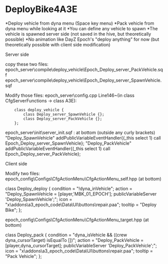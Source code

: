 # DeployBike4A3E
*Deploy vehicle from dyna menu (Space key menu)
*Pack vehicle from dyna menu while looking at it
*You can define any vehicle to spawn 
*The vehicle is spawned server side (not saved in the hive, but theoretically possible)
*No animation like DayZ Epoch's "deploy anything" for now (but theoretically possible with client side modification)

Server side

copy these two files:
epoch_server\compile\deploy_vehicle\Epoch_Deploy_server_PackVehicle.sqf
epoch_server\compile\deploy_vehicle\Epoch_Deploy_server_SpawnVehicle.sqf

Modify those files:
epoch_server\config.cpp Line146~(in class CfgServerFunctions -> class A3E):

        class deploy_vehicle {
            class Deploy_server_SpawnVehicle {};
            class Deploy_server_PackVehicle {};
        };

epoch_server\init\server_init.sqf : at bottom (outside any curly brackets)
"Deploy_SpawnVehicle" addPublicVariableEventHandler{(_this select 1) call Epoch_Deploy_server_SpawnVehicle};
"Deploy_PackVehicle"  addPublicVariableEventHandler{(_this select 1) call Epoch_Deploy_server_PackVehicle};


Client side

Modify two files:
epoch_config\Configs\CfgActionMenu\CfgActionMenu_self.hpp (at bottom)

class Deploy_deploy
{
    condition = "!dyna_inVehicle";
    action = "Deploy_SpawnVehicle = [player,'MBK_01_EPOCH']; publicVariableServer 'Deploy_SpawnVehicle';";
    icon = "x\addons\a3_epoch_code\Data\UI\buttons\repair.paa";
    tooltip = "Deploy Bike";
};

epoch_config\Configs\CfgActionMenu\CfgActionMenu_target.hpp (at bottom)

class Deploy_pack
{
    condition = "dyna_isVehicle && ((crew dyna_cursorTarget) isEqualTo [])";
    action = "Deploy_PackVehicle = [player,dyna_cursorTarget]; publicVariableServer 'Deploy_PackVehicle';";
    icon = "x\addons\a3_epoch_code\Data\UI\buttons\repair.paa";
    tooltip = "Pack Vehicle";
};

